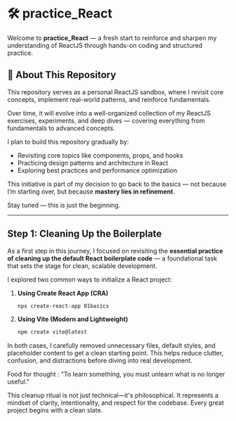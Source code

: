 # 🛠️ practice_React

Welcome to **practice_React** — a fresh start to reinforce and sharpen my understanding of ReactJS through hands-on coding and structured practice.

## 📌 About This Repository

This repository serves as a personal ReactJS sandbox, where I revisit core concepts, implement real-world patterns, and reinforce fundamentals.  

Over time, it will evolve into a well-organized collection of my ReactJS exercises, experiments, and deep dives — covering everything from fundamentals to advanced concepts.

I plan to build this repository gradually by:
- Revisiting core topics like components, props, and hooks
- Practicing design patterns and architecture in React
- Exploring best practices and performance optimization

This initiative is part of my decision to go back to the basics — not because I’m starting over, but because **mastery lies in refinement**.

Stay tuned — this is just the beginning.

---

##  Step 1: Cleaning Up the Boilerplate

As a first step in this journey, I focused on revisiting the **essential practice of cleaning up the default React boilerplate code** — a foundational task that sets the stage for clean, scalable development.

I explored two common ways to initialize a React project:

1. **Using Create React App (CRA)**
   ```bash
   npx create-react-app 01basics

2. **Using Vite (Modern and Lightweight)**
   ```bash
   npm create vite@latest

In both cases, I carefully removed unnecessary files, default styles, and placeholder content to get a clean starting point. This helps reduce clutter, confusion, and distractions before diving into real development.

Food for thought : "To learn something, you must unlearn what is no longer useful."

This cleanup ritual is not just technical—it's philosophical. It represents a mindset of clarity, intentionality, and respect for the codebase. Every great project begins with a clean slate.